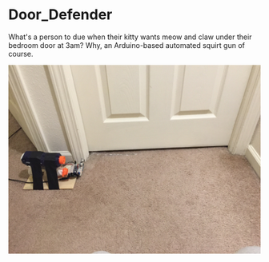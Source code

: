 # Door_Defender
What's a person to due when their kitty wants meow and claw under their bedroom door at 3am? Why, an Arduino-based automated squirt gun of course.


![alt text](https://github.com/stuthedew/Door_Defender/blob/master/Images/IMG_3160.jpg "The Scene of the Crime")
